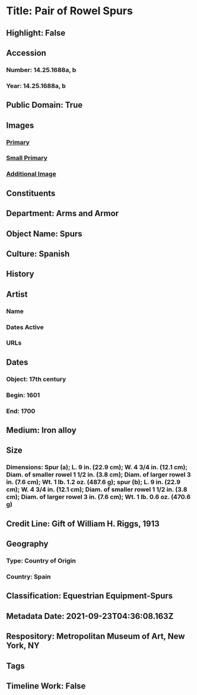# Title: Pair of Rowel Spurs
## Highlight: False
## Accession
### Number: 14.25.1688a, b
### Year: 14.25.1688a, b
## Public Domain: True
## Images
### [Primary](https://images.metmuseum.org/CRDImages/aa/original/LC-14_25_1688ab-001.jpg)
### [Small Primary](https://images.metmuseum.org/CRDImages/aa/web-large/LC-14_25_1688ab-001.jpg)
### [Additional Image](https://images.metmuseum.org/CRDImages/aa/original/LC-14_25_1688ab-003.jpg)
## Constituents
## Department: Arms and Armor
## Object Name: Spurs
## Culture: Spanish
## History
## Artist
### Name
### Dates Active
### URLs
## Dates
### Object: 17th century
### Begin: 1601
### End: 1700
## Medium: Iron alloy
## Size
### Dimensions: Spur (a); L. 9 in. (22.9 cm); W. 4 3/4 in. (12.1 cm); Diam. of smaller rowel 1 1/2 in. (3.8 cm); Diam. of larger rowel 3 in. (7.6 cm); Wt. 1 lb. 1.2 oz. (487.6 g); spur (b); L. 9 in. (22.9 cm); W. 4 3/4 in. (12.1 cm); Diam. of smaller rowel 1 1/2 in. (3.8 cm); Diam. of larger rowel 3 in. (7.6 cm); Wt. 1 lb. 0.6 oz. (470.6 g)
## Credit Line: Gift of William H. Riggs, 1913
## Geography
### Type: Country of Origin
### Country: Spain
## Classification: Equestrian Equipment-Spurs
## Metadata Date: 2021-09-23T04:36:08.163Z
## Respository: Metropolitan Museum of Art, New York, NY
## Tags
## Timeline Work: False
